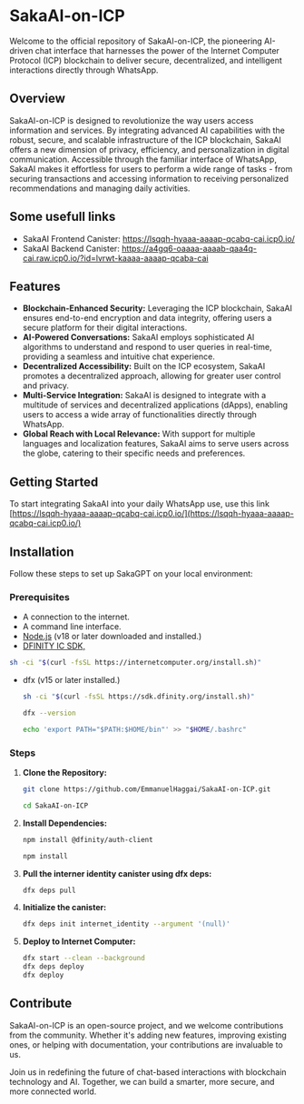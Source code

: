 # SakaAI-on-ICP

Welcome to the official repository of SakaAI-on-ICP, the pioneering AI-driven chat interface that harnesses the power of the Internet Computer Protocol (ICP) blockchain to deliver secure, decentralized, and intelligent interactions directly through WhatsApp.

## Overview

SakaAI-on-ICP is designed to revolutionize the way users access information and services. By integrating advanced AI capabilities with the robust, secure, and scalable infrastructure of the ICP blockchain, SakaAI offers a new dimension of privacy, efficiency, and personalization in digital communication. Accessible through the familiar interface of WhatsApp, SakaAI makes it effortless for users to perform a wide range of tasks - from securing transactions and accessing information to receiving personalized recommendations and managing daily activities.

## Some usefull links
- SakaAI Frontend Canister: https://lsqqh-hyaaa-aaaap-qcabq-cai.icp0.io/
- SakaAI Backend Canister:  https://a4gq6-oaaaa-aaaab-qaa4q-cai.raw.icp0.io/?id=lvrwt-kaaaa-aaaap-qcaba-cai

## Features

- **Blockchain-Enhanced Security:** Leveraging the ICP blockchain, SakaAI ensures end-to-end encryption and data integrity, offering users a secure platform for their digital interactions.
- **AI-Powered Conversations:** SakaAI employs sophisticated AI algorithms to understand and respond to user queries in real-time, providing a seamless and intuitive chat experience.
- **Decentralized Accessibility:** Built on the ICP ecosystem, SakaAI promotes a decentralized approach, allowing for greater user control and privacy.
- **Multi-Service Integration:** SakaAI is designed to integrate with a multitude of services and decentralized applications (dApps), enabling users to access a wide array of functionalities directly through WhatsApp.
- **Global Reach with Local Relevance:** With support for multiple languages and localization features, SakaAI aims to serve users across the globe, catering to their specific needs and preferences.

## Getting Started

To start integrating SakaAI into your daily WhatsApp use, use this link [https://lsqqh-hyaaa-aaaap-qcabq-cai.icp0.io/](https://lsqqh-hyaaa-aaaap-qcabq-cai.icp0.io/)


## Installation
Follow these steps to set up SakaGPT on your local environment:

### Prerequisites

- A connection to the internet.
- A command line interface.
- [Node.js](https://nodejs.org/en) (v18 or later downloaded and installed.)
- [DFINITY IC SDK,](https://internetcomputer.org/docs/current/developer-docs/setup/install/)
```bash
sh -ci "$(curl -fsSL https://internetcomputer.org/install.sh)"
```
- dfx (v15 or later installed.)
  ```bash
  sh -ci "$(curl -fsSL https://sdk.dfinity.org/install.sh)"
  
  dfx --version

  echo 'export PATH="$PATH:$HOME/bin"' >> "$HOME/.bashrc"
  ```
   
### Steps

1. **Clone the Repository:**

   ```bash
   git clone https://github.com/EmmanuelHaggai/SakaAI-on-ICP.git
   
   cd SakaAI-on-ICP
   ```
   
2. **Install Dependencies:**

   ```bash
   npm install @dfinity/auth-client
   
   npm install
   ```
3. **Pull the interner identity canister using dfx deps:**
   ```bash
   dfx deps pull
   ```
4. **Initialize the canister:**
   ```bash
   dfx deps init internet_identity --argument '(null)'
   ```
5. **Deploy to Internet Computer:**

   ```bash
   dfx start --clean --background
   dfx deps deploy
   dfx deploy
   ```

## Contribute

SakaAI-on-ICP is an open-source project, and we welcome contributions from the community. Whether it's adding new features, improving existing ones, or helping with documentation, your contributions are invaluable to us.

Join us in redefining the future of chat-based interactions with blockchain technology and AI. Together, we can build a smarter, more secure, and more connected world.



